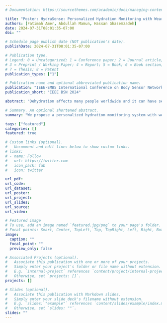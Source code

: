 ```yaml
---
# Documentation: https://sourcethemes.com/academic/docs/managing-content/

title: "Poster: HydraSense: Personalized Hydration Monitoring with Wearables and Machine Learning [Abstract]"
authors: [Fatimah Amer, Abdullah Mamun, Hassan Ghasemzadeh]
date: 2024-07-31T08:01:35-07:00
doi: ""

# Schedule page publish date (NOT publication's date).
publishDate: 2024-07-31T08:01:35-07:00

# Publication type.
# Legend: 0 = Uncategorized; 1 = Conference paper; 2 = Journal article;
# 3 = Preprint / Working Paper; 4 = Report; 5 = Book; 6 = Book section;
# 7 = Thesis; 8 = Patent
publication_types: ["1"]

# Publication name and optional abbreviated publication name.
publication: "IEEE-EMBS International Conference on Body Sensor Networks: NextGen Health: Sensor Innovation, AI, and Social Responsibility (BSN'24)"
publication_short: "IEEE BSN 2024"

abstract: "Dehydration affects many people worldwide and it can have severe consequences if remains unaddressed. A continuous hydration monitoring and reminder system based on wearable sensors and machine learning can ensure adequate fluid intake to prevent unwanted outcomes and to increase productivity. Despite the increasing popularity of wearable systems and smartphones, an affordable wearable-based hydration monitoring system that also considers environmental parameters for just-in-time decisions is not available. Our proposed system, HydraSense, devises a machine learning solution for detecting the activity, the surrounding environment, and the current level of hydration. By considering the activity and environmental parameters, HydraSense evaluates the adjusted fluid intake requirement and recommends a suitable action based on the severity of the dehydration. Additionally, we investigate the relationships of human activities and postures with dehydration. We are currently collecting and analyzing data for the evaluation of the proposed system and will present our findings at the conference."

# Summary. An optional shortened abstract.
summary: "We propose a personalized hydration monitoring system with wearable and machine learning."

tags: ["featured"]
categories: []
featured: true

# Custom links (optional).
#   Uncomment and edit lines below to show custom links.
# links:
# - name: Follow
#   url: https://twitter.com
#   icon_pack: fab
#   icon: twitter

url_pdf:
url_code: 
url_dataset:
url_poster:
url_project:
url_slides: 
url_source:
url_video: 

# Featured image
# To use, add an image named `featured.jpg/png` to your page's folder.
# Focal points: Smart, Center, TopLeft, Top, TopRight, Left, Right, BottomLeft, Bottom, BottomRight.
image:
  caption: ""
  focal_point: ""
  preview_only: false

# Associated Projects (optional).
#   Associate this publication with one or more of your projects.
#   Simply enter your project's folder or file name without extension.
#   E.g. `internal-project` references `content/project/internal-project/index.md`.
#   Otherwise, set `projects: []`.
projects: []

# Slides (optional).
#   Associate this publication with Markdown slides.
#   Simply enter your slide deck's filename without extension.
#   E.g. `slides: "example"` references `content/slides/example/index.md`.
#   Otherwise, set `slides: ""`.
slides: ""
---
```

